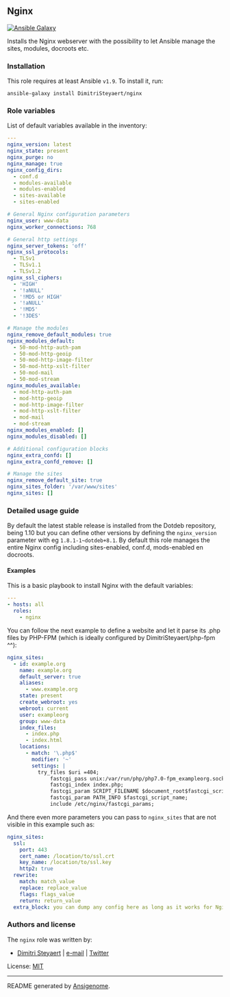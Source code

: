 ## Nginx

[![Ansible Galaxy](http://img.shields.io/badge/galaxy-DimitriSteyaert/nginx-660198.svg?style=flat)](https://galaxy.ansible.com/detail#/role/DimitriSteyaert)


Installs the Nginx webserver with the possibility to let Ansible manage the sites, modules, docroots etc.

### Installation

This role requires at least Ansible `v1.9`. To install it, run:

```Shell
ansible-galaxy install DimitriSteyaert/nginx
```

### Role variables

List of default variables available in the inventory:

```YAML
---
nginx_version: latest
nginx_state: present
nginx_purge: no
nginx_manage: true
nginx_config_dirs:
  - conf.d
  - modules-available
  - modules-enabled
  - sites-available
  - sites-enabled

# General Nginx configuration parameters
nginx_user: www-data
nginx_worker_connections: 768

# General http settings
nginx_server_tokens: 'off'
nginx_ssl_protocols:
  - TLSv1
  - TLSv1.1
  - TLSv1.2
nginx_ssl_ciphers:
  - 'HIGH'
  - '!aNULL'
  - '!MD5 or HIGH'
  - '!aNULL'
  - '!MD5'
  - '!3DES'

# Manage the modules
nginx_remove_default_modules: true
nginx_modules_default:
  - 50-mod-http-auth-pam
  - 50-mod-http-geoip
  - 50-mod-http-image-filter
  - 50-mod-http-xslt-filter
  - 50-mod-mail
  - 50-mod-stream
nginx_modules_available:
  - mod-http-auth-pam
  - mod-http-geoip
  - mod-http-image-filter
  - mod-http-xslt-filter
  - mod-mail
  - mod-stream
nginx_modules_enabled: []
nginx_modules_disabled: []

# Additional configuration blocks
nginx_extra_confd: []
nginx_extra_confd_remove: []

# Manage the sites
nginx_remove_default_site: true
nginx_sites_folder: '/var/www/sites'
nginx_sites: []
```


### Detailed usage guide

By default the latest stable release is installed from the Dotdeb repository, being 1.10 but you can define other versions by defining the ```nginx_version``` parameter with eg ```1.8.1-1~dotdeb+8.1```. By default this role manages the entire Nginx config including sites-enabled, conf.d, mods-enabled en docroots.

#### Examples

This is a basic playbook to install Nginx with the default variables:

```YAML
---
- hosts: all
  roles:
    - nginx
```

You can follow the next example to define a website and let it parse its .php files by PHP-FPM (which is ideally configured by DimitriSteyaert/php-fpm ^^):

```YAML
nginx_sites:
  - id: example.org
    name: example.org
    default_server: true
    aliases:
      - www.example.org
    state: present
    create_webroot: yes
    webroot: current
    user: exampleorg
    group: www-data
    index_files:
      - index.php
      - index.html
    locations:
      - match: '\.php$'
        modifier: '~'
        settings: |
          try_files $uri =404;
              fastcgi_pass unix:/var/run/php/php7.0-fpm_exampleorg.sock;
              fastcgi_index index.php;
              fastcgi_param SCRIPT_FILENAME $document_root$fastcgi_script_name;
              fastcgi_param PATH_INFO $fastcgi_script_name;
              include /etc/nginx/fastcgi_params;
```

And there even more parameters you can pass to ```nginx_sites``` that are not visible in this example such as:

```YAML
nginx_sites:
  ssl:
    port: 443
    cert_name: /location/to/ssl.crt
    key_name: /location/to/ssl.key
    http2: true
  rewrite:
    match: match_value
    replace: replace_value
    flags: flags_value
    return: return_value
  extra_block: you can dump any config here as long as it works for Nginx
```

### Authors and license

The `nginx` role was written by:

- [Dimitri Steyaert](https://www.steyaert.be) | [e-mail](mailto:dimitri@steyaert.be) | [Twitter](https://twitter.com/DimitriSteyaert)

License: [MIT](https://tldrlegal.com/license/mit-license)

***

README generated by [Ansigenome](https://github.com/nickjj/ansigenome/).
